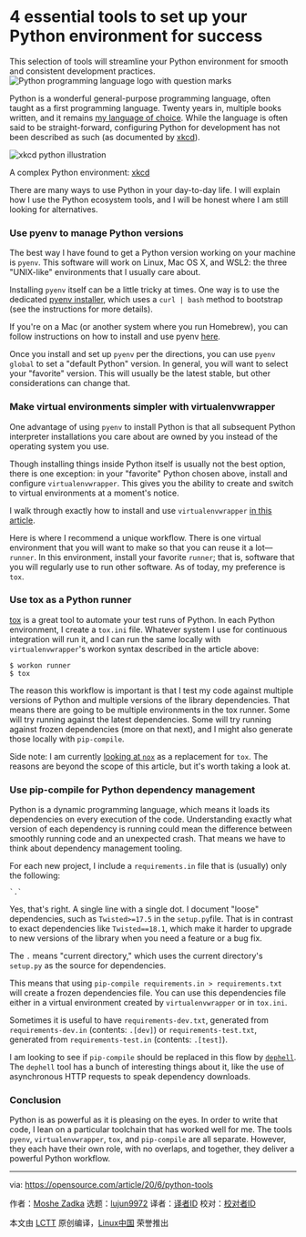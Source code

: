 [#]: collector: (lujun9972)
[#]: translator: ( )
[#]: reviewer: ( )
[#]: publisher: ( )
[#]: url: ( )
[#]: subject: (4 essential tools to set up your Python environment for success)
[#]: via: (https://opensource.com/article/20/6/python-tools)
[#]: author: (Moshe Zadka https://opensource.com/users/moshez)

4 essential tools to set up your Python environment for success
======
This selection of tools will streamline your Python environment for
smooth and consistent development practices.
![Python programming language logo with question marks][1]

Python is a wonderful general-purpose programming language, often taught as a first programming language. Twenty years in, multiple books written, and it remains [my language of choice][2]. While the language is often said to be straight-forward, configuring Python for development has not been described as such (as documented by [xkcd][3]).

![xkcd python illustration][4]

A complex Python environment: [xkcd][3]

There are many ways to use Python in your day-to-day life. I will explain how I use the Python ecosystem tools, and I will be honest where I am still looking for alternatives.

### Use pyenv to manage Python versions

The best way I have found to get a Python version working on your machine is `pyenv`. This software will work on Linux, Mac OS X, and WSL2: the three "UNIX-like" environments that I usually care about.

Installing `pyenv` itself can be a little tricky at times. One way is to use the dedicated [pyenv installer][5], which uses a `curl | bash` method to bootstrap (see the instructions for more details).

If you're on a Mac (or another system where you run Homebrew), you can follow instructions on how to install and use pyenv [here][6].

Once you install and set up `pyenv` per the directions, you can use `pyenv global` to set a "default Python" version. In general, you will want to select your "favorite" version. This will usually be the latest stable, but other considerations can change that.

### Make virtual environments simpler with virtualenvwrapper

One advantage of using `pyenv` to install Python is that all subsequent Python interpreter installations you care about are owned by you instead of the operating system you use.

Though installing things inside Python itself is usually not the best option, there is one exception: in your "favorite" Python chosen above, install and configure `virtualenvwrapper`. This gives you the ability to create and switch to virtual environments at a moment's notice.

I walk through exactly how to install and use `virtualenvwrapper` [in this article][7].

Here is where I recommend a unique workflow. There is one virtual environment that you will want to make so that you can reuse it a lot—`runner`. In this environment, install your favorite `runner`; that is, software that you will regularly use to run other software. As of today, my preference is `tox`.

### Use tox as a Python runner

[tox][8] is a great tool to automate your test runs of Python. In each Python environment, I create a `tox.ini` file. Whatever system I use for continuous integration will run it, and I can run the same locally with `virtualenvwrapper`'s workon syntax described in the article above:


```
$ workon runner
$ tox
```

The reason this workflow is important is that I test my code against multiple versions of Python and multiple versions of the library dependencies. That means there are going to be multiple environments in the tox runner. Some will try running against the latest dependencies. Some will try running against frozen dependencies (more on that next), and I might also generate those locally with `pip-compile`.

Side note: I am currently [looking at `nox`][9] as a replacement for `tox`. The reasons are beyond the scope of this article, but it's worth taking a look at.

### Use pip-compile for Python dependency management

Python is a dynamic programming language, which means it loads its dependencies on every execution of the code. Understanding exactly what version of each dependency is running could mean the difference between smoothly running code and an unexpected crash. That means we have to think about dependency management tooling.

For each new project, I include a `requirements.in` file that is (usually) only the following:


```
`.`
```

Yes, that's right. A single line with a single dot. I document "loose" dependencies, such as `Twisted>=17.5` in the `setup.py`file. That is in contrast to exact dependencies like `Twisted==18.1`, which make it harder to upgrade to new versions of the library when you need a feature or a bug fix.

The `.` means "current directory," which uses the current directory's `setup.py` as the source for dependencies.

This means that using `pip-compile requirements.in > requirements.txt` will create a frozen dependencies file. You can use this dependencies file either in a virtual environment created by `virtualenvwrapper` or in `tox.ini`.

Sometimes it is useful to have `requirements-dev.txt`, generated from `requirements-dev.in` (contents: `.[dev]`) or `requirements-test.txt`, generated from `requirements-test.in` (contents: `.[test]`).

I am looking to see if `pip-compile` should be replaced in this flow by [`dephell`][10]. The `dephell` tool has a bunch of interesting things about it, like the use of asynchronous HTTP requests to speak dependency downloads.

### Conclusion

Python is as powerful as it is pleasing on the eyes. In order to write that code, I lean on a particular toolchain that has worked well for me. The tools `pyenv`, `virtualenvwrapper`, `tox`, and `pip-compile` are all separate. However, they each have their own role, with no overlaps, and together, they deliver a powerful Python workflow.

--------------------------------------------------------------------------------

via: https://opensource.com/article/20/6/python-tools

作者：[Moshe Zadka][a]
选题：[lujun9972][b]
译者：[译者ID](https://github.com/译者ID)
校对：[校对者ID](https://github.com/校对者ID)

本文由 [LCTT](https://github.com/LCTT/TranslateProject) 原创编译，[Linux中国](https://linux.cn/) 荣誉推出

[a]: https://opensource.com/users/moshez
[b]: https://github.com/lujun9972
[1]: https://opensource.com/sites/default/files/styles/image-full-size/public/lead-images/python_programming_question.png?itok=cOeJW-8r (Python programming language logo with question marks)
[2]: https://opensource.com/article/19/10/why-love-python
[3]: https://xkcd.com/1987/
[4]: https://opensource.com/sites/default/files/uploads/python_environment_xkcd_1.png (xkcd python illustration)
[5]: https://github.com/pyenv/pyenv-installer
[6]: https://opensource.com/article/20/4/pyenv
[7]: https://opensource.com/article/19/6/python-virtual-environments-mac
[8]: https://opensource.com/article/19/5/python-tox
[9]: https://nox.thea.codes/en/stable/
[10]: https://github.com/dephell/dephell
